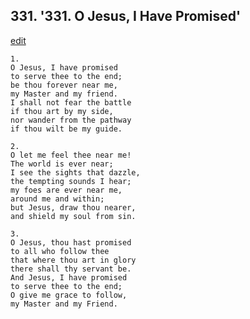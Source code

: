 
## 331.  '331. O Jesus, I Have Promised'
[edit](https://docs.google.com/document/d/154ZNczL6cAbLT_rsGD9zni5puadsMnP%2D/edit?mode=html)






    1.
    O Jesus, I have promised
    to serve thee to the end;
    be thou forever near me,
    my Master and my friend.
    I shall not fear the battle
    if thou art by my side,
    nor wander from the pathway
    if thou wilt be my guide.

    2.
    O let me feel thee near me!
    The world is ever near;
    I see the sights that dazzle,
    the tempting sounds I hear;
    my foes are ever near me,
    around me and within;
    but Jesus, draw thou nearer,
    and shield my soul from sin.

    3.
    O Jesus, thou hast promised
    to all who follow thee
    that where thou art in glory
    there shall thy servant be.
    And Jesus, I have promised
    to serve thee to the end;
    O give me grace to follow,
    my Master and my Friend.
